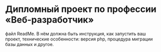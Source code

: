 # Дипломный проект по профессии «Веб-разработчик»

файл ReadMe. В нём должна быть инструкция, как запустить ваш проект, технические особенности: версия php, процедура миграции базы данных и другое.  
